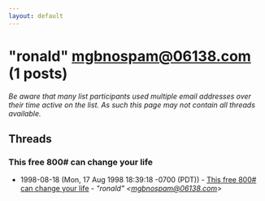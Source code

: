 ```yaml
---
layout: default
---
```


# "ronald" <mgbnospam@06138.com> (1 posts)

_Be aware that many list participants used multiple email addresses over their time active on the list. As such this page may not contain all threads available._

## Threads

### This free 800# can change your life
+ 1998-08-18 (Mon, 17 Aug 1998 18:39:18 -0700 (PDT)) - [This free 800# can change your life](/archive/1998/08/1f2d1eac91455bcfe534daca85aa2e49266457816a8b939fde999dfe9b767642) - _"ronald" \<mgbnospam@06138.com\>_

